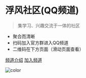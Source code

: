 # 浮风社区(QQ频道)

> 集学习、兴趣交流于一体的社区

- 聚合而清晰
- 扫码加入官方群进入QQ频道
- 二维码在下方页面（滑动页面查看）

[频道介绍](http://fwind.ljjie.cn/#/fwind)
[加入频道](https://qun.qq.com/qqweb/qunpro/share?_wv=3&wwv=128&inviteCode=KBcyA&from=246610&biz=ka)

![color](#F5FFFA)
